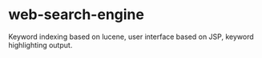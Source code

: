 # web-search-engine
Keyword indexing based on lucene, user interface based on JSP, keyword highlighting output.

